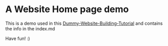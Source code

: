 # A Website Home page demo

This is a demo used in this  [Dummy-Website-Building-Tutorial](https://www.zhaoningwang.com/post/Dummy-Website-Building-Tutorial) and contains the info in the index.md

Have fun! :)
